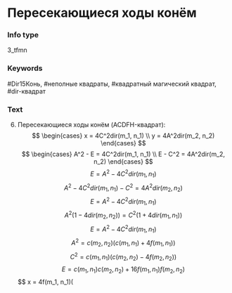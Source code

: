 # Пересекающиеся ходы конём
### Info type
3_tfmn
### Keywords
#Dir15Конь, #неполные квадраты, #квадратный магический квадрат, #dir-квадрат
### Text
6. Пересекающиеся ходы конём (ACDFH-квадрат):
$$
\begin{cases}
x = 4C^2dir(m_1, n_1) \\
y = 4A^2dir(m_2, n_2)
\end{cases}
$$
$$
\begin{cases}
A^2 - E = 4C^2dir(m_1, n_1) \\
E - C^2 = 4A^2dir(m_2, n_2)
\end{cases}
$$
$$
E = A^2 - 4C^2dir(m_1, n_1)
$$
$$
A^2 - 4C^2dir(m_1, n_1) - C^2 = 4A^2dir(m_2, n_2)
$$
$$
E = A^2 - 4C^2dir(m_1, n_1)
$$
$$
A^2(1 - 4dir(m_2, n_2)) = C^2(1 + 4dir(m_1, n_1))
$$
$$
E = A^2 - 4C^2dir(m_1, n_1)
$$
$$
A^2 = c(m_2, n_2)(c(m_1, n_1) + 4f(m_1, n_1))
$$
$$
C^2 = c(m_1, n_1)(c(m_2, n_2) - 4f(m_2, n_2))
$$
$$
E = c(m_1, n_1)c(m_2, n_2) + 16f(m_1, n_1)f(m_2, n_2)
$$
$$
x = 4f(m_1, n_1)(